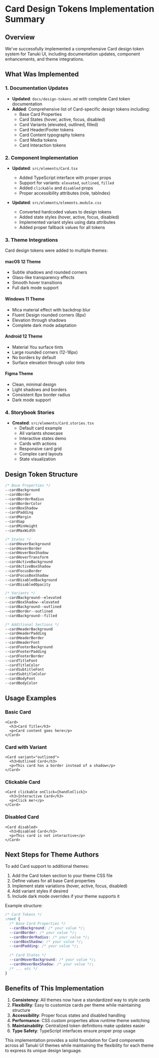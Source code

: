 # Card Design Tokens Implementation Summary

## Overview
We've successfully implemented a comprehensive Card design token system for Tanuki UI, including documentation updates, component enhancements, and theme integrations.

## What Was Implemented

### 1. Documentation Updates
- **Updated**: `docs/design-tokens.md` with complete Card token documentation
- **Added**: Comprehensive list of Card-specific design tokens including:
  - Base Card Properties
  - Card States (hover, active, focus, disabled)
  - Card Variants (elevated, outlined, filled)
  - Card Header/Footer tokens
  - Card Content typography tokens
  - Card Media tokens
  - Card Interaction tokens

### 2. Component Implementation
- **Updated**: `src/elements/Card.tsx`
  - Added TypeScript interface with proper props
  - Support for variants: `elevated`, `outlined`, `filled`
  - Added `clickable` and `disabled` props
  - Proper accessibility attributes (role, tabIndex)
  
- **Updated**: `src/elements/elements.module.css`
  - Converted hardcoded values to design tokens
  - Added state styles (hover, active, focus, disabled)
  - Implemented variant styles using data attributes
  - Added proper fallback values for all tokens

### 3. Theme Integrations
Card design tokens were added to multiple themes:

#### macOS 12 Theme
- Subtle shadows and rounded corners
- Glass-like transparency effects
- Smooth hover transitions
- Full dark mode support

#### Windows 11 Theme  
- Mica material effect with backdrop blur
- Fluent Design rounded corners (8px)
- Elevation through shadows
- Complete dark mode adaptation

#### Android 12 Theme
- Material You surface tints
- Large rounded corners (12-16px)
- No borders by default
- Surface elevation through color tints

#### Figma Theme
- Clean, minimal design
- Light shadows and borders
- Consistent 8px border radius
- Dark mode support

### 4. Storybook Stories
- **Created**: `src/elements/Card.stories.tsx`
  - Default card example
  - All variants showcase
  - Interactive states demo
  - Cards with actions
  - Responsive card grid
  - Complex card layouts
  - State visualization

## Design Token Structure

```css
/* Base Properties */
--cardBackground
--cardBorder
--cardBorderRadius
--cardBorderColor
--cardBoxShadow
--cardPadding
--cardMargin
--cardGap
--cardMinHeight
--cardMaxWidth

/* States */
--cardHoverBackground
--cardHoverBorder
--cardHoverBoxShadow
--cardHoverTransform
--cardActiveBackground
--cardActiveBoxShadow
--cardFocusBorder
--cardFocusBoxShadow
--cardDisabledBackground
--cardDisabledOpacity

/* Variants */
--cardBackground--elevated
--cardBoxShadow--elevated
--cardBackground--outlined
--cardBorder--outlined
--cardBackground--filled

/* Additional Sections */
--cardHeaderBackground
--cardHeaderPadding
--cardHeaderBorder
--cardHeaderFont
--cardFooterBackground
--cardFooterPadding
--cardFooterBorder
--cardTitleFont
--cardTitleColor
--cardSubtitleFont
--cardSubtitleColor
--cardBodyFont
--cardBodyColor
```

## Usage Examples

### Basic Card
```tsx
<Card>
  <h3>Card Title</h3>
  <p>Card content goes here</p>
</Card>
```

### Card with Variant
```tsx
<Card variant="outlined">
  <h3>Outlined Card</h3>
  <p>This card has a border instead of a shadow</p>
</Card>
```

### Clickable Card
```tsx
<Card clickable onClick={handleClick}>
  <h3>Interactive Card</h3>
  <p>Click me!</p>
</Card>
```

### Disabled Card
```tsx
<Card disabled>
  <h3>Disabled Card</h3>
  <p>This card is not interactive</p>
</Card>
```

## Next Steps for Theme Authors

To add Card support to additional themes:

1. Add the Card token section to your theme CSS file
2. Define values for all base Card properties
3. Implement state variations (hover, active, focus, disabled)
4. Add variant styles if desired
5. Include dark mode overrides if your theme supports it

Example structure:
```css
/* Card Tokens */
:root {
  /* Base Card Properties */
  --cardBackground: /* your value */;
  --cardBorder: /* your value */;
  --cardBorderRadius: /* your value */;
  --cardBoxShadow: /* your value */;
  --cardPadding: /* your value */;
  
  /* Card States */
  --cardHoverBackground: /* your value */;
  --cardHoverBoxShadow: /* your value */;
  /* ... etc */
}
```

## Benefits of This Implementation

1. **Consistency**: All themes now have a standardized way to style cards
2. **Flexibility**: Easy to customize cards per theme while maintaining structure
3. **Accessibility**: Proper focus states and disabled handling
4. **Performance**: CSS custom properties allow runtime theme switching
5. **Maintainability**: Centralized token definitions make updates easier
6. **Type Safety**: TypeScript interfaces ensure proper prop usage

This implementation provides a solid foundation for Card components across all Tanuki UI themes while maintaining the flexibility for each theme to express its unique design language.